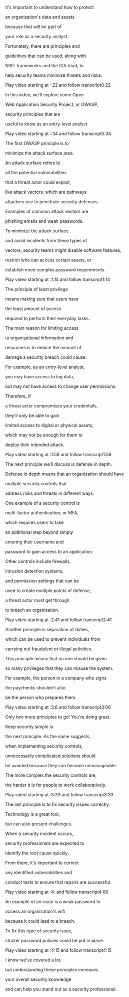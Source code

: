 It's important to understand how to protect 

an organization's data and assets 

because that will be part of 

your role as a security analyst. 

Fortunately, there are principles and 

guidelines that can be used, along with 

NIST frameworks and the CIA triad, to 

help security teams minimize threats and risks.

Play video starting at ::22 and follow transcript0:22

In this video, we'll explore some Open 

Web Application Security Project, or OWASP, 

security principles that are 

useful to know as an entry-level analyst.

Play video starting at ::34 and follow transcript0:34

The first OWASP principle is to 

minimize the attack surface area. 

An attack surface refers to 

all the potential vulnerabilities 

that a threat actor could exploit, 

like attack vectors, which are pathways 

attackers use to penetrate security defenses. 

Examples of common attack vectors are 

phishing emails and weak passwords. 

To minimize the attack surface 

and avoid incidents from these types of 

vectors, security teams might disable software features, 

restrict who can access certain assets, or 

establish more complex password requirements.

Play video starting at :1:14 and follow transcript1:14

The principle of least privilege 

means making sure that users have 

the least amount of access 

required to perform their everyday tasks. 

The main reason for limiting access 

to organizational information and 

resources is to reduce the amount of 

damage a security breach could cause. 

For example, as an entry-level analyst, 

you may have access to log data, 

but may not have access to change user permissions. 

Therefore, if 

a threat actor compromises your credentials, 

they'll only be able to gain 

limited access to digital or physical assets, 

which may not be enough for them to 

deploy their intended attack.

Play video starting at :1:58 and follow transcript1:58

The next principle we'll discuss is defense in depth. 

Defense in depth means that an organization should have 

multiple security controls that 

address risks and threats in different ways. 

One example of a security control is 

multi-factor authentication, or MFA, 

which requires users to take 

an additional step beyond simply 

entering their username and 

password to gain access to an application. 

Other controls include firewalls, 

intrusion detection systems, 

and permission settings that can be 

used to create multiple points of defense, 

a threat actor must get through 

to breach an organization.

Play video starting at :2:41 and follow transcript2:41

Another principle is separation of duties, 

which can be used to prevent individuals from 

carrying out fraudulent or illegal activities. 

This principle means that no one should be given 

so many privileges that they can misuse the system. 

For example, the person in a company who signs 

the paychecks shouldn't also 

be the person who prepares them.

Play video starting at :3:6 and follow transcript3:06

Only two more principles to go! You're doing great. 

Keep security simple is 

the next principle. As the name suggests, 

when implementing security controls, 

unnecessarily complicated solutions should 

be avoided because they can become unmanageable. 

The more complex the security controls are, 

the harder it is for people to work collaboratively.

Play video starting at :3:33 and follow transcript3:33

The last principle is to fix security issues correctly. 

Technology is a great tool, 

but can also present challenges. 

When a security incident occurs, 

security professionals are expected to 

identify the root cause quickly. 

From there, it's important to correct 

any identified vulnerabilities and 

conduct tests to ensure that repairs are successful.

Play video starting at :4: and follow transcript4:00

An example of an issue is a weak password to 

access an organization's wifi 

because it could lead to a breach. 

To fix this type of security issue, 

stricter password policies could be put in place.

Play video starting at :4:15 and follow transcript4:15

I know we've covered a lot, 

but understanding these principles increases 

your overall security knowledge 

and can help you stand out as a security professional.